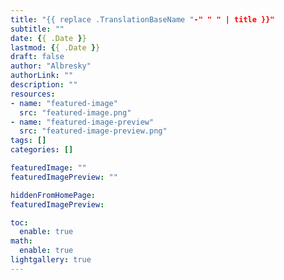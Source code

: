 ```yaml
---
title: "{{ replace .TranslationBaseName "-" " " | title }}"
subtitle: ""
date: {{ .Date }}
lastmod: {{ .Date }}
draft: false
author: "Albresky"
authorLink: ""
description: ""
resources:
- name: "featured-image"
  src: "featured-image.png"
- name: "featured-image-preview"
  src: "featured-image-preview.png"
tags: []
categories: []

featuredImage: ""
featuredImagePreview: ""

hiddenFromHomePage: 
featuredImagePreview: 

toc:
  enable: true
math:
  enable: true
lightgallery: true
---
```


<!--more-->

